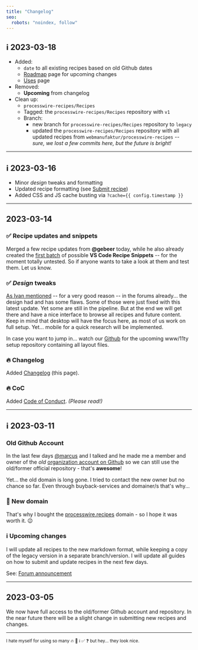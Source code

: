 ```yaml
---
title: "Changelog"
seo:
  robots: "noindex, follow"
---
```


## ℹ️ 2023-03-18

- Added:
  - `date` to all existing recipes based on old Github dates
  - [Roadmap](/roadmap/) page for upcoming changes
  - [Uses](/uses/) page
- Removed:
  - **Upcoming** from changelog
- Clean up:
  - `processwire-recipes/Recipes`
  - Tagged: the `processwire-recipes/Recipes` repository with `v1`
  - Branch:
    - new branch for `processwire-recipes/Recipes` repository to `legacy`
    - updated the `processwire-recipes/Recipes` repository with all updated recipes from `webmanufaktur/processwire-recipes` -- _sure, we lost a few commits here, but the future is bright!_

---

## ℹ️ 2023-03-16

- Minor _design_ tweaks and formatting
- Updated recipe formatting (see [Submit recipe](/submit-recipe/))
- Added CSS and JS cache busting via `?cache={{ config.timestamp }}`

---

## 2023-03-14

### ✅ Recipe updates and snippets

Merged a few recipe updates from **@gebeer** today, while he also already created the [first batch](https://github.com/webmanufaktur/processwire-recipes/pull/3) of possible **VS Code Recipe Snippets** -- for the moment totally untested. So if anyone wants to take a look at them and test them. Let us know.

### ✅ _Design_ tweaks

[As Ivan mentioned](https://processwire.com/talk/topic/7572-processwire-recipes/page/4/#comment-231355) -- for a very good reason -- in the forums already... the design had and has some flaws. Some of those were just fixed with this latest update. Yet some are still in the pipeline. But at the end we will get there and have a nice interface to browse all recipes and future content. Keep in mind that desktop will have the focus here, as most of us work on full setup. Yet... mobile for a quick research will be implemented.

In case you want to jump in... watch our [Github](https://github.com/processwire-recipes/) for the upcoming www/11ty setup repository containing all layout files.

### 🔥 Changelog

Added [Changelog](/changelog/) (this page).

### 🔥 CoC

Added [Code of Conduct](/code-of-conduct/). _(Please read!)_

---

## ℹ️ 2023-03-11

### Old Github Account

In the last few days [@marcus](https://processwire.com/talk/profile/912-marcus/) and I talked and he made me a member and owner of the _old_ [organization account on Github](https://github.com/processwire-recipes/) so we can still use the old/former official repository - that's **awesome**!

Yet... the old domain is long gone. I tried to contact the new owner but no chance so far. Even through buyback-services and domainer/s that's why...

### 💯 New domain

That's why I bought the [processwire.recipes](https://processwire.recipes/) domain - so I hope it was worth it. 😉

### ℹ️ Upcoming changes

I will update all recipes to the new markdown format, while keeping a copy of the legacy version in a separate branch/version. I will update all guides on how to submit and update recipes in the next few days.

See: [Forum announcement](https://processwire.com/talk/topic/7572-processwire-recipes/page/3/#comment-231247)

---

## 2023-03-05

We now have full access to the old/former Github account and repository. In the near future there will be a slight change in submitting new recipes and changes.

---

<small>I hate myself for using so many 🔥 💯 ℹ️ ✅ ❓ but hey... they look nice.</small>
